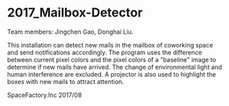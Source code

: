 # 2017_Mailbox-Detector

Team members: Jingchen Gao, Donghai Liu.

This installation can detect new mails in the mailbox of coworking space and send notifications accordingly.
The program uses the difference between current pixel colors and the pixel colors of a "baseline" image to determine if new mails have arrived.
The change of environmental light and human interference are excluded. 
A projector is also used to highlight the boxes with new mails to attract attention.

SpaceFactory.Inc 2017/08

